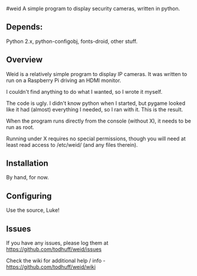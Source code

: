 #weid
A simple program to display security cameras, written in python.

## Depends:
Python 2.x, python-configobj, fonts-droid, other stuff.

## Overview
Weid is a relatively simple program to display IP cameras.
It was written to run on a Raspberry Pi driving an HDMI monitor.

I couldn't find anything to do what I wanted, so I wrote it myself.

The code is ugly. I didn't know python when I started, but pygame looked
like it had (almost) everything I needed, so I ran with it. This is the result.

When the program runs directly from the console (without X), it needs to
be run as root.

Running under X requires no special permissions, though you
will need at least read access to /etc/weid/ (and any files therein).

## Installation
By hand, for now.

## Configuring
Use the source, Luke!

## Issues
If you have any issues, please log them at https://github.com/todhuff/weid/issues

Check the wiki for additional help / info - https://github.com/todhuff/weid/wiki
